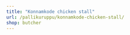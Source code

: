 ```yaml
---
title: "Konnamkode chicken stall"
url: /pallikuruppu/konnamkode-chicken-stall/
shop: butcher
---
```

